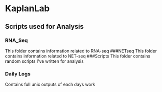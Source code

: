 # KaplanLab

## Scripts used for Analysis 
### RNA_Seq
This folder contains information related to RNA-seq
###NETseq
This folder contains information related to NET-seq
###Scripts
This folder contains random scripts I've written for analysis

### Daily Logs
Contains full unix outputs of each days work
